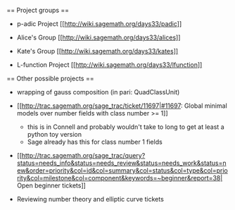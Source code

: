 == Project groups ==

* p-adic Project [[http://wiki.sagemath.org/days33/padic]]

* Alice's Group [[http://wiki.sagemath.org/days33/alices]]

* Kate's Group [[http://wiki.sagemath.org/days33/kates]]

* L-function Project [[http://wiki.sagemath.org/days33/lfunction]]

== Other possible projects ==

* wrapping of gauss composition (in pari: QuadClassUnit)

* [[http://trac.sagemath.org/sage_trac/ticket/11697|#11697: Global minimal models over number fields with class number >= 1]] 
    * this is in Connell and probably wouldn't take to long to get at least a python toy version
    * Sage already has this for class number 1 fields

* [[http://trac.sagemath.org/sage_trac/query?status=needs_info&status=needs_review&status=needs_work&status=new&order=priority&col=id&col=summary&col=status&col=type&col=priority&col=milestone&col=component&keywords=~beginner&report=38| Open beginner tickets]]

* Reviewing number theory and elliptic curve tickets
